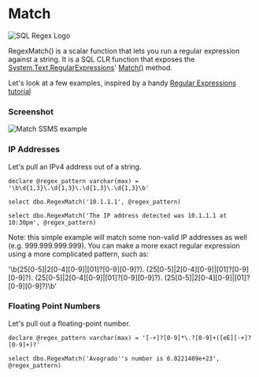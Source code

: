 # Match

![SQL Regex Logo](/images/sql-regex-logo.png)

RegexMatch() is a scalar function that lets you run a regular expression against a string. It is a SQL CLR function that exposes the [System.Text.RegularExpressions](https://msdn.microsoft.com/en-us/library/system.text.regularexpressions(v=vs.110).aspx)' [Match()](https://msdn.microsoft.com/en-us/library/b9712a7w(v=vs.110).aspx) method.

Let's look at a few examples, inspired by a handy [Regular Expressions tutorial](http://www.regular-expressions.info/examples.html)


### Screenshot

![Match SSMS example](/images/match-1.png)


### IP Addresses

Let's pull an IPv4 address out of a string. 

```
declare @regex_pattern varchar(max) = '\b\d{1,3}\.\d{1,3}\.\d{1,3}\.\d{1,3}\b'

select dbo.RegexMatch('10.1.1.1', @regex_pattern)

select dbo.RegexMatch('The IP address detected was 10.1.1.1 at 10:30pm', @regex_pattern)
```

Note: this simple example will match some non-valid IP addresses as well (e.g. 999.999.999.999). You can make a more exact regular expression using a more complicated pattern, such as:

'\b(25[0-5]|2[0-4][0-9]|[01]?[0-9][0-9]?)\.
  (25[0-5]|2[0-4][0-9]|[01]?[0-9][0-9]?)\.
  (25[0-5]|2[0-4][0-9]|[01]?[0-9][0-9]?)\.
  (25[0-5]|2[0-4][0-9]|[01]?[0-9][0-9]?)\b'


### Floating Point Numbers

Let's pull out a floating-point number.

```
declare @regex_pattern varchar(max) = '[-+]?[0-9]*\.?[0-9]+([eE][-+]?[0-9]+)?'

select dbo.RegexMatch('Avogrado''s number is 6.0221409e+23', @regex_pattern)
```
